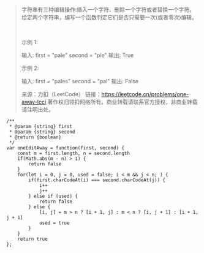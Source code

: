 > 字符串有三种编辑操作:插入一个字符、删除一个字符或者替换一个字符。 给定两个字符串，编写一个函数判定它们是否只需要一次(或者零次)编辑。
> 
>  
> 
> 示例 1:
> 
> 输入: 
> first = "pale"
> second = "ple"
> 输出: True
>  
> 
> 示例 2:
> 
> 输入: 
> first = "pales"
> second = "pal"
> 输出: False
> 
> 来源：力扣（LeetCode）
> 链接：https://leetcode.cn/problems/one-away-lcci
> 著作权归领扣网络所有。商业转载请联系官方授权，非商业转载请注明出处。

```javas
/**
 * @param {string} first
 * @param {string} second
 * @return {boolean}
 */
var oneEditAway = function(first, second) {
    const m = first.length, n = second.length
    if(Math.abs(m - n) > 1) {
        return false
    }
    for(let i = 0, j = 0, used = false; i < m && j < n; ) {
        if(first.charCodeAt(i) === second.charCodeAt(j)) {
            i++
            j++
        } else if (used) {
            return false
        } else {
            [i, j] = m > n ? [i + 1, j] : m < n ? [i, j + 1] : [i + 1, j + 1]
            used = true
        }
    }
    return true
};

```
